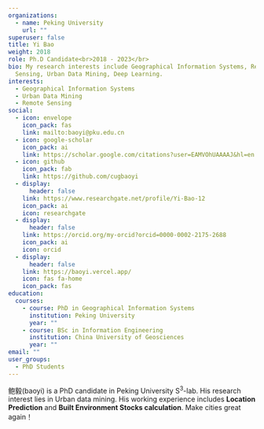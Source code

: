 ```yaml
---
organizations:
  - name: Peking University
    url: ""
superuser: false
title: Yi Bao
weight: 2018
role: Ph.D Candidate<br>2018 - 2023</br>
bio: My research interests include Geographical Information Systems, Remote
  Sensing, Urban Data Mining, Deep Learning.
interests:
  - Geographical Information Systems
  - Urban Data Mining
  - Remote Sensing
social:
  - icon: envelope
    icon_pack: fas
    link: mailto:baoyi@pku.edu.cn
  - icon: google-scholar
    icon_pack: ai
    link: https://scholar.google.com/citations?user=EAMVOhUAAAAJ&hl=en
  - icon: github
    icon_pack: fab
    link: https://github.com/cugbaoyi
  - display:
      header: false
    link: https://www.researchgate.net/profile/Yi-Bao-12
    icon_pack: ai
    icon: researchgate
  - display:
      header: false
    link: https://orcid.org/my-orcid?orcid=0000-0002-2175-2688
    icon_pack: ai
    icon: orcid
  - display:
      header: false
    link: https://baoyi.vercel.app/
    icon: fas fa-home
    icon_pack: fas
education:
  courses:
    - course: PhD in Geographical Information Systems
      institution: Peking University
      year: ""
    - course: BSc in Information Engineering
      institution: China University of Geosciences
      year: ""
email: ""
user_groups:
  - PhD Students
---
```

鲍毅(baoyi) is a PhD candidate in Peking University S<sup>3</sup>-lab. His research interest lies in Urban data mining. His working experience includes **Location Prediction** and **Built Environment Stocks calculation**. Make cities great again！